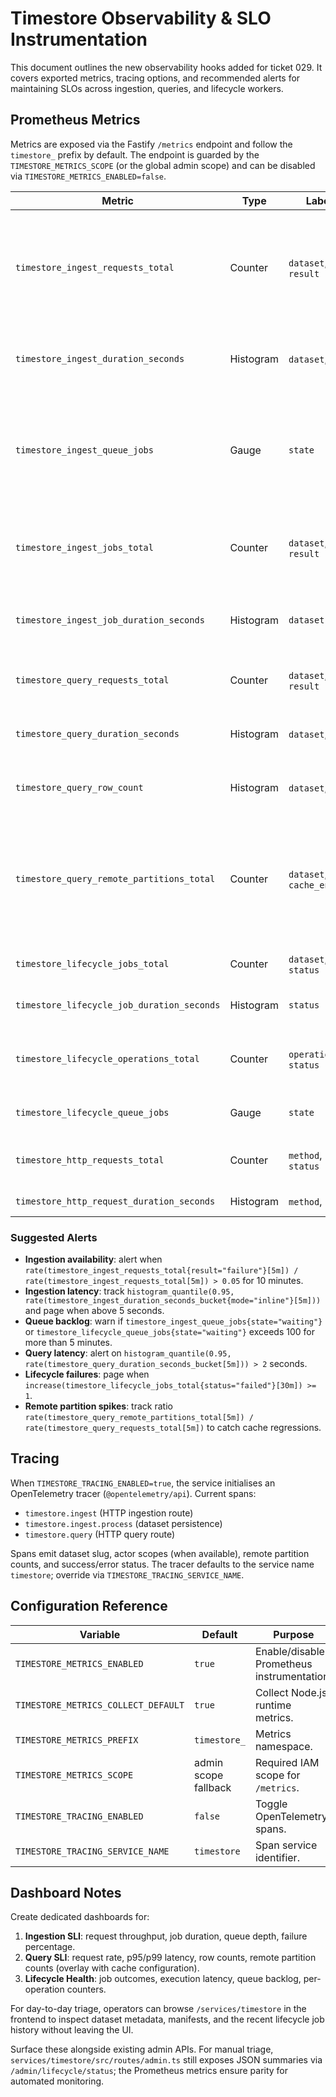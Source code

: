 # Timestore Observability & SLO Instrumentation

This document outlines the new observability hooks added for ticket 029. It covers exported metrics, tracing options, and recommended alerts for maintaining SLOs across ingestion, queries, and lifecycle workers.

## Prometheus Metrics

Metrics are exposed via the Fastify `/metrics` endpoint and follow the `timestore_` prefix by default. The endpoint is guarded by the `TIMESTORE_METRICS_SCOPE` (or the global admin scope) and can be disabled via `TIMESTORE_METRICS_ENABLED=false`.

| Metric | Type | Labels | Description |
| --- | --- | --- | --- |
| `timestore_ingest_requests_total` | Counter | `dataset`, `mode`, `result` | API ingestion request throughput, separated by inline vs queued and success vs failure. |
| `timestore_ingest_duration_seconds` | Histogram | `dataset`, `mode` | Wall-clock latency for ingestion HTTP requests. |
| `timestore_ingest_queue_jobs` | Gauge | `state` | Bull queue depth across `waiting`, `active`, `completed`, `failed`, `delayed`, `paused`. |
| `timestore_ingest_jobs_total` | Counter | `dataset`, `result` | Actual ingestion job execution results (inline + worker). |
| `timestore_ingest_job_duration_seconds` | Histogram | `dataset` | Ingestion processing duration (driver write + metadata). |
| `timestore_query_requests_total` | Counter | `dataset`, `mode`, `result` | Query throughput and failure counts. |
| `timestore_query_duration_seconds` | Histogram | `dataset`, `mode` | End-to-end query execution time. |
| `timestore_query_row_count` | Histogram | `dataset`, `mode` | Result row volume for sizing dashboards. |
| `timestore_query_remote_partitions_total` | Counter | `dataset`, `cache_enabled` | Remote partition fetches, useful for cache hit/miss ratios (compare with total queries). |
| `timestore_lifecycle_jobs_total` | Counter | `dataset`, `status` | Lifecycle job execution outcomes. |
| `timestore_lifecycle_job_duration_seconds` | Histogram | `status` | Lifecycle execution latency. |
| `timestore_lifecycle_operations_total` | Counter | `operation`, `status` | Compaction, retention, and parquet export summaries. |
| `timestore_lifecycle_queue_jobs` | Gauge | `state` | Lifecycle queue depth by status. |
| `timestore_http_requests_total` | Counter | `method`, `route`, `status` | HTTP observability for dashboards. |
| `timestore_http_request_duration_seconds` | Histogram | `method`, `route` | HTTP latency SLI. |

### Suggested Alerts

- **Ingestion availability**: alert when `rate(timestore_ingest_requests_total{result="failure"}[5m]) / rate(timestore_ingest_requests_total[5m]) > 0.05` for 10 minutes.
- **Ingestion latency**: track `histogram_quantile(0.95, rate(timestore_ingest_duration_seconds_bucket{mode="inline"}[5m]))` and page when above 5 seconds.
- **Queue backlog**: warn if `timestore_ingest_queue_jobs{state="waiting"}` or `timestore_lifecycle_queue_jobs{state="waiting"}` exceeds 100 for more than 5 minutes.
- **Query latency**: alert on `histogram_quantile(0.95, rate(timestore_query_duration_seconds_bucket[5m])) > 2` seconds.
- **Lifecycle failures**: page when `increase(timestore_lifecycle_jobs_total{status="failed"}[30m]) >= 1`.
- **Remote partition spikes**: track ratio `rate(timestore_query_remote_partitions_total[5m]) / rate(timestore_query_requests_total[5m])` to catch cache regressions.

## Tracing

When `TIMESTORE_TRACING_ENABLED=true`, the service initialises an OpenTelemetry tracer (`@opentelemetry/api`). Current spans:

- `timestore.ingest` (HTTP ingestion route)
- `timestore.ingest.process` (dataset persistence)
- `timestore.query` (HTTP query route)

Spans emit dataset slug, actor scopes (when available), remote partition counts, and success/error status. The tracer defaults to the service name `timestore`; override via `TIMESTORE_TRACING_SERVICE_NAME`.

## Configuration Reference

| Variable | Default | Purpose |
| --- | --- | --- |
| `TIMESTORE_METRICS_ENABLED` | `true` | Enable/disable Prometheus instrumentation. |
| `TIMESTORE_METRICS_COLLECT_DEFAULT` | `true` | Collect Node.js runtime metrics. |
| `TIMESTORE_METRICS_PREFIX` | `timestore_` | Metrics namespace. |
| `TIMESTORE_METRICS_SCOPE` | admin scope fallback | Required IAM scope for `/metrics`. |
| `TIMESTORE_TRACING_ENABLED` | `false` | Toggle OpenTelemetry spans. |
| `TIMESTORE_TRACING_SERVICE_NAME` | `timestore` | Span service identifier. |

## Dashboard Notes

Create dedicated dashboards for:

1. **Ingestion SLI**: request throughput, job duration, queue depth, failure percentage.
2. **Query SLI**: request rate, p95/p99 latency, row counts, remote partition counts (overlay with cache configuration).
3. **Lifecycle Health**: job outcomes, execution latency, queue backlog, per-operation counters.

For day-to-day triage, operators can browse `/services/timestore` in the frontend to inspect dataset metadata, manifests, and the recent lifecycle job history without leaving the UI.

Surface these alongside existing admin APIs. For manual triage, `services/timestore/src/routes/admin.ts` still exposes JSON summaries via `/admin/lifecycle/status`; the Prometheus metrics ensure parity for automated monitoring.
